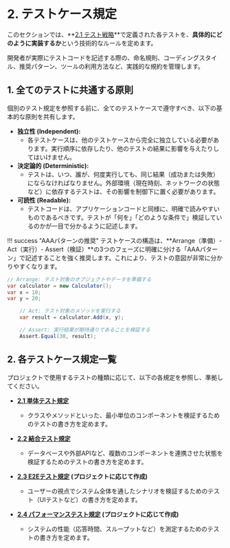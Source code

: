 # 2. テストケース規定

このセクションでは、**[2.1 テスト戦略](./01_テスト戦略.md)**で定義された各テストを、**具体的にどのように実装するか**という技術的なルールを定めます。

開発者が実際にテストコードを記述する際の、命名規則、コーディングスタイル、推奨パターン、ツールの利用方法など、実践的な規約を管理します。

## 1. 全てのテストに共通する原則

個別のテスト規定を参照する前に、全てのテストケースで遵守すべき、以下の基本的な原則を共有します。

- **独立性 (Independent):**
    - 各テストケースは、他のテストケースから完全に独立している必要があります。実行順序に依存したり、他のテストの結果に影響を与えたりしてはいけません。
- **決定論的 (Deterministic):**
    - テストは、いつ、誰が、何度実行しても、同じ結果（成功または失敗）にならなければなりません。外部環境（現在時刻、ネットワークの状態など）に依存するテストは、その影響を制御下に置く必要があります。
- **可読性 (Readable):**
    - テストコードは、アプリケーションコードと同様に、明確で読みやすいものであるべきです。テストが「何を」「どのような条件で」検証しているのかが一目で分かるように記述します。

!!! success "AAAパターンの推奨"
テストケースの構造は、**Arrange（準備）- Act（実行）- Assert（検証）**の3つのフェーズに明確に分ける「AAAパターン」で記述することを強く推奨します。これにより、テストの意図が非常に分かりやすくなります。

```csharp
// Arrange: テスト対象のオブジェクトやデータを準備する
var calculator = new Calculator();
var x = 10;
var y = 20;

    // Act: テスト対象のメソッドを実行する
    var result = calculator.Add(x, y);

    // Assert: 実行結果が期待通りであることを検証する
    Assert.Equal(30, result);
```

## 2. 各テストケース規定一覧

プロジェクトで使用するテストの種類に応じて、以下の各規定を参照し、準拠してください。

- **[2.1 単体テスト規定](./02_01_単体テスト規定.md)**
    - クラスやメソッドといった、最小単位のコンポーネントを検証するためのテストの書き方を定めます。

- **[2.2 結合テスト規定](./02_02_結合テスト規定.md)**
    - データベースや外部APIなど、複数のコンポーネントを連携させた状態を検証するためのテストの書き方を定めます。

- **[2.3 E2Eテスト規定](./02_03_E2Eテスト規定.md) (プロジェクトに応じて作成)**
    - ユーザーの視点でシステム全体を通したシナリオを検証するためのテスト（UIテストなど）の書き方を定めます。

- **[2.4 パフォーマンステスト規定](./02_04_パフォーマンステスト規定.md) (プロジェクトに応じて作成)**
    - システムの性能（応答時間、スループットなど）を測定するためのテストの書き方を定めます。
